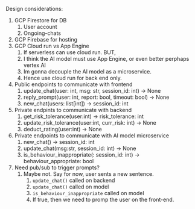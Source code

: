 Design considerations:

1. GCP Firestore for DB
   1. User account
   2. Ongoing-chats
2. GCP Firebase for hosting
3. GCP Cloud run vs App Engine
   1. If serverless can use cloud run. BUT,
   2. I think the AI model must use App Engine, or even better perphaps vertex AI
   3. Im gonna decouple the AI model as a microservice.
   4. Hence use cloud run for back end only.
4. Public endpoints to communicate with frontend
   1. update_chat(user: int, msg: str, session_id: int) -> None
   2. reply_prompt(user: int, report: bool, timeout: bool) -> None
   3. new_chat(users: list[int]) -> session_id: int
5. Private endpints to communicate with backend
   1. get_risk_tolerance(user:int) -> risk_tolerance: int
   2. update_risk_tolerance(user:int, curr_risk: int) -> None
   3. deduct_rating(user:int) -> None
6. Private endpoints to communicate with AI model microservice
   1. new_chat() -> session_id: int
   2. update_chat(msg:str, session_id: int) -> None
   3. is_behaviour_inappropriate(: session_id: int) -> behaviour_appropriate: bool
7. Need pub/sub to trigger prompts?
   1. Maybe not. Say for now, user sents a new sentence.
      1. `update_chat()` called on backend
      2. `update_chat()` called on model
      3. `is_behaviour_inappropriate` called on model
      4. If true, then we need to promp the user on the front-end.